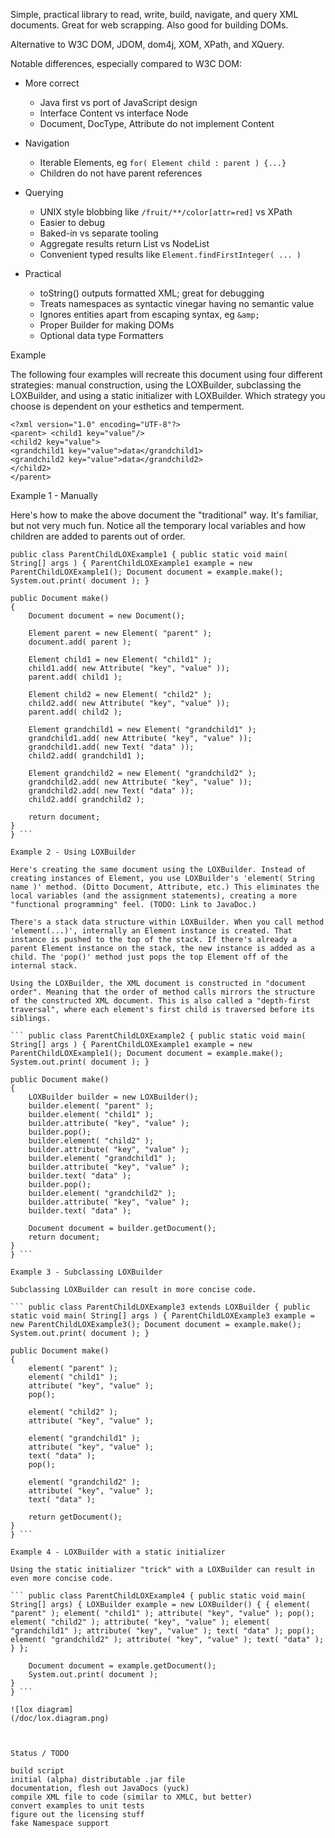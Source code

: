 Simple, practical library to read, write, build, navigate, 
and query XML documents. Great for web scrapping. Also good 
for building DOMs.

Alternative to W3C DOM, JDOM, dom4j, XOM, XPath, and XQuery.

Notable differences, especially compared to W3C DOM:

 * More correct
   * Java first vs port of JavaScript design
   * Interface Content vs interface Node
   * Document, DocType, Attribute do not implement Content
 
 * Navigation
   * Iterable Elements, eg ```for( Element child : parent ) {...}```
   * Children do not have parent references

 * Querying
   * UNIX style blobbing like ```/fruit/**/color[attr=red]``` vs XPath 
   * Easier to debug
   * Baked-in vs separate tooling
   * Aggregate results return List<Element> vs NodeList
   * Convenient typed results like ```Element.findFirstInteger( ... )```

 * Practical
   * toString() outputs formatted XML; great for debugging
   * Treats namespaces as syntactic vinegar having no semantic value
   * Ignores entities apart from escaping syntax, eg ```&amp;``` 
   * Proper Builder for making DOMs
   * Optional data type Formatters


 
Example

The following four examples will recreate this document using four different strategies: manual construction, using the LOXBuilder, subclassing the LOXBuilder, and using a static initializer with LOXBuilder. Which strategy you choose is dependent on your esthetics and temperment.
```
<?xml version="1.0" encoding="UTF-8"?> 
<parent> <child1 key="value"/> 
<child2 key="value"> 
<grandchild1 key="value">data</grandchild1> 
<grandchild2 key="value">data</grandchild2> 
</child2> 
</parent>
```
Example 1 - Manually

Here's how to make the above document the "traditional" way. It's familiar, but not very much fun. Notice all the temporary local variables and how children are added to parents out of order. 
``` 
public class ParentChildLOXExample1 { public static void main( String[] args ) { ParentChildLOXExample1 example = new ParentChildLOXExample1(); Document document = example.make(); System.out.print( document ); }

public Document make()
{
    Document document = new Document();

    Element parent = new Element( "parent" );
    document.add( parent );

    Element child1 = new Element( "child1" );
    child1.add( new Attribute( "key", "value" ));
    parent.add( child1 );

    Element child2 = new Element( "child2" );
    child2.add( new Attribute( "key", "value" ));
    parent.add( child2 );

    Element grandchild1 = new Element( "grandchild1" );
    grandchild1.add( new Attribute( "key", "value" ));
    grandchild1.add( new Text( "data" ));
    child2.add( grandchild1 );

    Element grandchild2 = new Element( "grandchild2" );
    grandchild2.add( new Attribute( "key", "value" ));
    grandchild2.add( new Text( "data" ));
    child2.add( grandchild2 );

    return document;
}
} ```

Example 2 - Using LOXBuilder

Here's creating the same document using the LOXBuilder. Instead of creating instances of Element, you use LOXBuilder's 'element( String name )' method. (Ditto Document, Attribute, etc.) This eliminates the local variables (and the assignment statements), creating a more "functional programming" feel. (TODO: Link to JavaDoc.)

There's a stack data structure within LOXBuilder. When you call method 'element(...)', internally an Element instance is created. That instance is pushed to the top of the stack. If there's already a parent Element instance on the stack, the new instance is added as a child. The 'pop()' method just pops the top Element off of the internal stack.

Using the LOXBuilder, the XML document is constructed in "document order". Meaning that the order of method calls mirrors the structure of the constructed XML document. This is also called a "depth-first traversal", where each element's first child is traversed before its siblings.

``` public class ParentChildLOXExample2 { public static void main( String[] args ) { ParentChildLOXExample1 example = new ParentChildLOXExample1(); Document document = example.make(); System.out.print( document ); }

public Document make()
{
    LOXBuilder builder = new LOXBuilder();
    builder.element( "parent" );
    builder.element( "child1" );
    builder.attribute( "key", "value" );
    builder.pop();
    builder.element( "child2" );
    builder.attribute( "key", "value" );
    builder.element( "grandchild1" );
    builder.attribute( "key", "value" );
    builder.text( "data" );
    builder.pop();
    builder.element( "grandchild2" );
    builder.attribute( "key", "value" );
    builder.text( "data" );

    Document document = builder.getDocument();
    return document;
}
} ```

Example 3 - Subclassing LOXBuilder

Subclassing LOXBuilder can result in more concise code.

``` public class ParentChildLOXExample3 extends LOXBuilder { public static void main( String[] args ) { ParentChildLOXExample3 example = new ParentChildLOXExample3(); Document document = example.make(); System.out.print( document ); }

public Document make()
{
    element( "parent" );
    element( "child1" );
    attribute( "key", "value" );
    pop();

    element( "child2" );
    attribute( "key", "value" );

    element( "grandchild1" );
    attribute( "key", "value" );
    text( "data" );
    pop();

    element( "grandchild2" );
    attribute( "key", "value" );
    text( "data" );

    return getDocument();
}
} ```

Example 4 - LOXBuilder with a static initializer

Using the static initializer "trick" with a LOXBuilder can result in even more concise code.

``` public class ParentChildLOXExample4 { public static void main( String[] args) { LOXBuilder example = new LOXBuilder() { { element( "parent" ); element( "child1" ); attribute( "key", "value" ); pop(); element( "child2" ); attribute( "key", "value" ); element( "grandchild1" ); attribute( "key", "value" ); text( "data" ); pop(); element( "grandchild2" ); attribute( "key", "value" ); text( "data" ); } };

    Document document = example.getDocument();
    System.out.print( document );
}
} ```

![lox diagram]
(/doc/lox.diagram.png)



Status / TODO

build script
initial (alpha) distributable .jar file
documentation, flesh out JavaDocs (yuck)
compile XML file to code (similar to XMLC, but better)
convert examples to unit tests
figure out the licensing stuff
fake Namespace support
